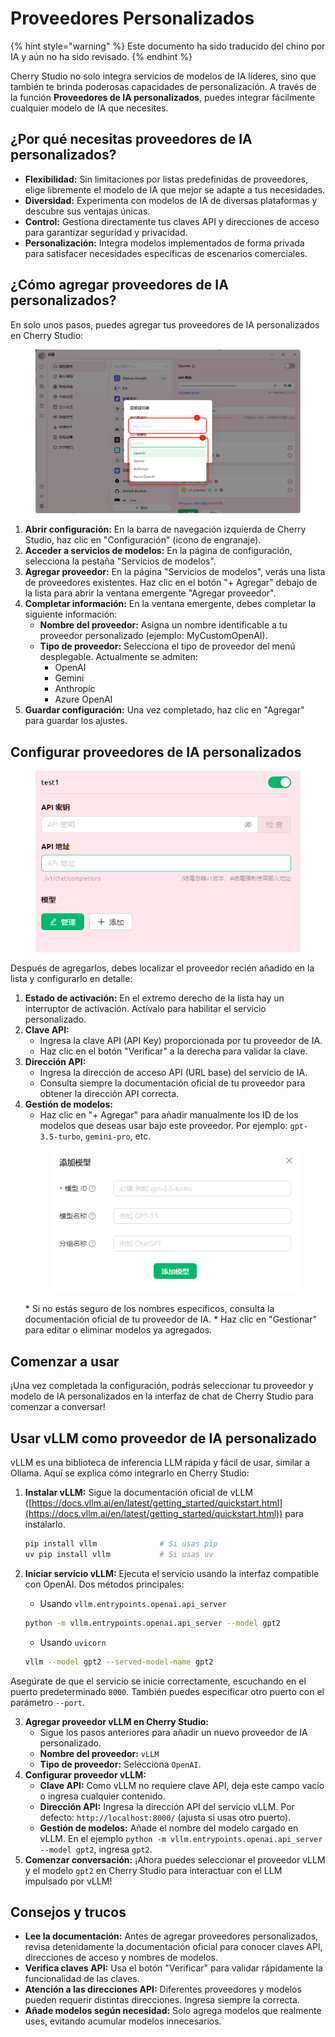# Proveedores Personalizados


{% hint style="warning" %}
Este documento ha sido traducido del chino por IA y aún no ha sido revisado.
{% endhint %}




Cherry Studio no solo integra servicios de modelos de IA líderes, sino que también te brinda poderosas capacidades de personalización. A través de la función **Proveedores de IA personalizados**, puedes integrar fácilmente cualquier modelo de IA que necesites.

## ¿Por qué necesitas proveedores de IA personalizados?

* **Flexibilidad:** Sin limitaciones por listas predefinidas de proveedores, elige libremente el modelo de IA que mejor se adapte a tus necesidades.
* **Diversidad:** Experimenta con modelos de IA de diversas plataformas y descubre sus ventajas únicas.
* **Control:** Gestiona directamente tus claves API y direcciones de acceso para garantizar seguridad y privacidad.
* **Personalización:** Integra modelos implementados de forma privada para satisfacer necesidades específicas de escenarios comerciales.

## ¿Cómo agregar proveedores de IA personalizados?

En solo unos pasos, puedes agregar tus proveedores de IA personalizados en Cherry Studio:

<figure><img src="../../.gitbook/assets/image (2) (5).png" alt=""><figcaption></figcaption></figure>

1. **Abrir configuración:** En la barra de navegación izquierda de Cherry Studio, haz clic en "Configuración" (icono de engranaje).
2. **Acceder a servicios de modelos:** En la página de configuración, selecciona la pestaña "Servicios de modelos".
3. **Agregar proveedor:** En la página "Servicios de modelos", verás una lista de proveedores existentes. Haz clic en el botón "+ Agregar" debajo de la lista para abrir la ventana emergente "Agregar proveedor".
4. **Completar información:** En la ventana emergente, debes completar la siguiente información:
   * **Nombre del proveedor:** Asigna un nombre identificable a tu proveedor personalizado (ejemplo: MyCustomOpenAI).
   * **Tipo de proveedor:** Selecciona el tipo de proveedor del menú desplegable. Actualmente se admiten:
     * OpenAI
     * Gemini
     * Anthropic
     * Azure OpenAI
5. **Guardar configuración:** Una vez completado, haz clic en "Agregar" para guardar los ajustes.

## Configurar proveedores de IA personalizados

<figure><img src="../../.gitbook/assets/image (3) (5) (1).png" alt=""><figcaption></figcaption></figure>

Después de agregarlos, debes localizar el proveedor recién añadido en la lista y configurarlo en detalle:

1. **Estado de activación:** En el extremo derecho de la lista hay un interruptor de activación. Actívalo para habilitar el servicio personalizado.
2. **Clave API:**
   * Ingresa la clave API (API Key) proporcionada por tu proveedor de IA.
   * Haz clic en el botón "Verificar" a la derecha para validar la clave.
3. **Dirección API:**
   * Ingresa la dirección de acceso API (URL base) del servicio de IA.
   * Consulta siempre la documentación oficial de tu proveedor para obtener la dirección API correcta.
4. **Gestión de modelos:**
   * Haz clic en "+ Agregar" para añadir manualmente los ID de los modelos que deseas usar bajo este proveedor. Por ejemplo: `gpt-3.5-turbo`, `gemini-pro`, etc.
    <figure><img src="../../.gitbook/assets/image (4) (5).png" alt=""><figcaption></figcaption></figure>
   * Si no estás seguro de los nombres específicos, consulta la documentación oficial de tu proveedor de IA.
   * Haz clic en "Gestionar" para editar o eliminar modelos ya agregados.

## Comenzar a usar

¡Una vez completada la configuración, podrás seleccionar tu proveedor y modelo de IA personalizados en la interfaz de chat de Cherry Studio para comenzar a conversar!

## Usar vLLM como proveedor de IA personalizado

vLLM es una biblioteca de inferencia LLM rápida y fácil de usar, similar a Ollama. Aquí se explica cómo integrarlo en Cherry Studio:

1. **Instalar vLLM:** Sigue la documentación oficial de vLLM ([https://docs.vllm.ai/en/latest/getting_started/quickstart.html](https://docs.vllm.ai/en/latest/getting_started/quickstart.html)) para instalarlo.

    ```sh
    pip install vllm              # Si usas pip
    uv pip install vllm           # Si usas uv
    ```
2. **Iniciar servicio vLLM:** Ejecuta el servicio usando la interfaz compatible con OpenAI. Dos métodos principales:

    * Usando `vllm.entrypoints.openai.api_server`
    ```sh
    python -m vllm.entrypoints.openai.api_server --model gpt2
    ```

    * Usando `uvicorn`
    ```sh
    vllm --model gpt2 --served-model-name gpt2
    ```

Asegúrate de que el servicio se inicie correctamente, escuchando en el puerto predeterminado `8000`. También puedes especificar otro puerto con el parámetro `--port`.

3. **Agregar proveedor vLLM en Cherry Studio:**
   * Sigue los pasos anteriores para añadir un nuevo proveedor de IA personalizado.
   * **Nombre del proveedor:** `vLLM`
   * **Tipo de proveedor:** Selecciona `OpenAI`.
4. **Configurar proveedor vLLM:**
   * **Clave API:** Como vLLM no requiere clave API, deja este campo vacío o ingresa cualquier contenido.
   * **Dirección API:** Ingresa la dirección API del servicio vLLM. Por defecto: `http://localhost:8000/` (ajusta si usas otro puerto).
   * **Gestión de modelos:** Añade el nombre del modelo cargado en vLLM. En el ejemplo `python -m vllm.entrypoints.openai.api_server --model gpt2`, ingresa `gpt2`.
5. **Comenzar conversación:** ¡Ahora puedes seleccionar el proveedor vLLM y el modelo `gpt2` en Cherry Studio para interactuar con el LLM impulsado por vLLM!

## Consejos y trucos

* **Lee la documentación:** Antes de agregar proveedores personalizados, revisa detenidamente la documentación oficial para conocer claves API, direcciones de acceso y nombres de modelos.
* **Verifica claves API:** Usa el botón "Verificar" para validar rápidamente la funcionalidad de las claves.
* **Atención a las direcciones API:** Diferentes proveedores y modelos pueden requerir distintas direcciones. Ingresa siempre la correcta.
* **Añade modelos según necesidad:** Solo agrega modelos que realmente uses, evitando acumular modelos innecesarios.